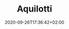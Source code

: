 ---
title: "Aquilotti"
date: 2020-09-26T17:36:42+02:00
foto: "/images/squadre/aquilotti-19-20.jpg"
giocatori: []
allenatori: []
categorie: aquilotti
stagioni: 2019-2020
---